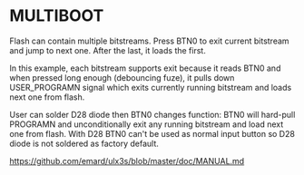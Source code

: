 # MULTIBOOT

Flash can contain multiple bitstreams.
Press BTN0 to exit current bitstream and jump to next one.
After the last, it loads the first.

In this example, each bitstream supports exit because
it reads BTN0 and when pressed long enough (debouncing fuze),
it pulls down USER_PROGRAMN signal which exits currently
running bitstream and loads next one from flash. 

User can solder D28 diode then BTN0 changes function:
BTN0 will hard-pull PROGRAMN and unconditionally exit
any running bitstream and load next one from flash.
With D28 BTN0 can't be used as normal input button
so D28 diode is not soldered as factory default.

https://github.com/emard/ulx3s/blob/master/doc/MANUAL.md
